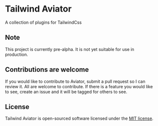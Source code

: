 # Tailwind Aviator
A collection of plugins for TailwindCss

## Note
This project is currently pre-alpha. It is not yet suitable for use in production.

## Contributions are welcome
If you would like to contribute to Aviator, submit a pull request so I can review it. All are welcome to contribute.
If there is a feature you would like to see, create an issue and it will be tagged for others to see.

## License
Tailwind Aviator is open-sourced software licensed under the [MIT license](http://opensource.org/licenses/MIT).